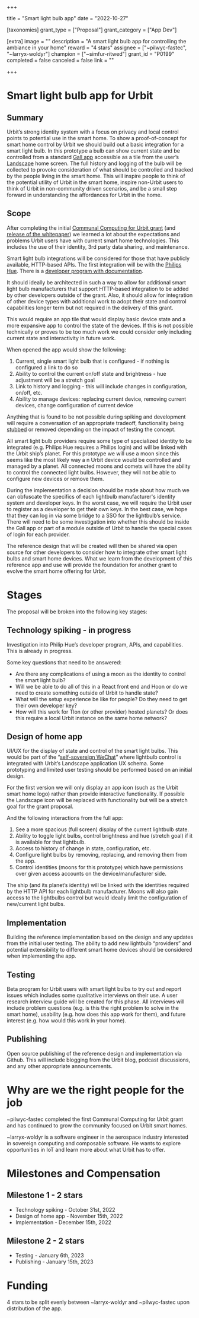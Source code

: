 +++

title = "Smart light bulb app"
date = "2022-10-27"

[taxonomies]
grant_type = ["Proposal"]
grant_category = ["App Dev"]

[extra]
image = ""
description = "A smart light bulb app for controlling the ambiance in your home"
reward = "4 stars"
assignee = ["~pilwyc-fastec", "~larryx-woldyr"]
champion = ["~simfur-ritwed"]
grant_id = "P0199"
completed = false
canceled = false
link = ""

+++

# Smart light bulb app for Urbit

## Summary 
Urbit’s strong identity system with a focus on privacy and local control points to potential use in the smart home. To show a proof-of-concept for smart home control by Urbit we should build out a basic integration for a smart light bulb. In this prototype a bulb can show current state and be controlled from a standard [Gall app](https://urbit.org/docs/arvo/gall/gall) accessible as a tile from the user’s [Landscape](https://urbit.org/blog/landscape-a-portrait) home screen. The full history and logging of the bulb will be collected to provoke consideration of what should be controlled and tracked by the people living in the smart home. This will inspire people to think of the potential utility of Urbit in the smart home, inspire non-Urbit users to think of Urbit in non-community driven scenarios, and be a small step forward in understanding the affordances for Urbit in the home.

## Scope
After completing the initial [Communal Computing for Urbit grant](https://urbit.org/grants/communal-computing) (and [release of the whitepaper](https://pilwyc-fastec-public.s3.us-west-2.amazonaws.com/Communal-Computing-for-Urbit-whitepaper.pdf)) we learned a lot about the expectations and problems Urbit users have with current smart home technologies. This includes the use of their identity, 3rd party data sharing, and maintenance.

Smart light bulb integrations will be considered for those that have publicly available, HTTP-based APIs. The first integration will be with the [Philips Hue](https://developers.meethue.com/develop/hue-api-v2/getting-started/). There is a [developer program with documentation](https://developers.meethue.com/develop/get-started-2/).

It should ideally be architected in such a way to allow for additional smart light bulb manufacturers that support HTTP-based integration to be added by other developers outside of the grant. Also, it should allow for integration of other device types with additional work to adopt their state and control capabilities longer term but not required in the delivery of this grant.

This would require an app tile that would display basic device state and a more expansive app to control the state of the devices. If this is not possible technically or proves to be too much work we could consider only including current state and interactivity in future work.

When opened the app would show the following:

1. Current, single smart light bulb that is configured - if nothing is configured a link to do so
2. Ability to control the current on/off state and brightness - hue adjustment will be a stretch goal
3. Link to history and logging - this will include changes in configuration, on/off, etc. 
4. Ability to manage devices: replacing current device, removing current devices, change configuration of current device

Anything that is found to be not possible during spiking and development will require a conversation of an appropriate tradeoff, functionality being [stubbed](https://en.wikipedia.org/wiki/Method_stub) or removed depending on the impact of testing the concept.

All smart light bulb providers require some type of specialized identity to be integrated (e.g. Philips Hue requires a Philips login) and will be linked with the Urbit ship’s planet. For this prototype we will use a moon since this seems like the most likely way a n Urbit device would be controlled and managed by a planet. All connected moons and comets will have the ability to control the connected light bulbs. However, they will not be able to configure new devices or remove them.

During the implementation a decision should be made about how much we can obfuscate the specifics of each lightbulb manufacturer's identity system and developer keys. In the worst case, we will require the Urbit user to register as a developer to get their own keys. In the best case, we hope that they can log in via some bridge to a SSO for the lightbulb’s service. There will need to be some investigation into whether this should be inside the Gall app or part of a module outside of Urbit to handle the special cases of login for each provider. 

The reference design that will be created will then be shared via open source for other developers to consider how to integrate other smart light bulbs and smart home devices. What we learn from the development of this reference app and use will provide the foundation for another grant to evolve the smart home offering for Urbit.

# Stages
The proposal will be broken into the following key stages:

## Technology spiking - in progress
Investigation into Philip Hue’s developer program, APIs, and capabilities. This is already in progress.

Some key questions that need to be answered:

* Are there any complications of using a moon as the identity to control the smart light bulb?
* Will we be able to do all of this in a React front end and Hoon or do we need to create something outside of Urbit to handle state?
* What will the setup experience be like for people? Do they need to get their own developer key?
* How will this work for Tlon (or other provider) hosted planets? Or does this require a local Urbit instance on the same home network?

## Design of home app
UI/UX for the display of state and control of the smart light bulbs. This would be part of the “[self-sovereign WeChat](https://messari.io/article/look-to-the-stars-navigating-the-urbit?referrer=author:mihai-grigore#:~:text=Imagine%20an%20extensible,existing%20computing%20platforms.)” where lightbulb control is integrated with Urbit’s Landscape application UX schema. Some prototyping and limited user testing should be performed based on an initial design.

For the first version we will only display an app icon (such as the Urbit smart home logo) rather than provide interactive functionality. If possible the Landscape icon will be replaced with functionality but will be a stretch goal for the grant proposal.

And the following interactions from the full app:

1. See a more spacious (full screen) display of the current lightbulb state.
2. Ability to toggle light bulbs, control brightness and hue (stretch goal) if it is available for that lightbulb.
3. Access to history of change in state, configuration, etc. 
4. Configure light bulbs by removing, replacing, and removing them from the app.
5. Control identities (moons for this prototype) which have permissions over given access accounts on the device/manufacturer side.

The ship (and its planet’s identity) will be linked with the identities required by the HTTP API for each lightbulb manufacturer. Moons will also gain access to the lightbulbs control but would ideally limit the configuration of new/current light bulbs. 

## Implementation
Building the reference implementation based on the design and any updates from the initial user testing. The ability to add new lightbulb “providers” and potential extensibility to different smart home devices should be considered when implementing the app.

## Testing
Beta program for Urbit users with smart light bulbs to try out and report issues which includes some qualitative interviews on their use. A user research interview guide will be created for this phase. All interviews will include problem questions (e.g. is this the right problem to solve in the smart home), usability (e.g. how does this app work for them), and future interest (e.g. how would this work in your home). 

## Publishing
Open source publishing of the reference design and implementation via Github. This will include blogging from the Urbit blog, podcast discussions, and any other appropriate announcements.

# Why are we the right people for the job
~pilwyc-fastec completed the first Communal Computing for Urbit grant and has continued to grow the community focused on Urbit smart homes.

~larryx-woldyr is a software engineer in the aerospace industry interested in sovereign computing and composable software.  He wants to explore opportunities in IoT and learn more about what Urbit has to offer.

# Milestones and Compensation
## Milestone 1 - 2 stars
* Technology spiking - October 31st, 2022
* Design of home app - November 15th, 2022
* Implementation - December 15th, 2022
## Milestone 2 - 2 stars
* Testing - January 6th, 2023
* Publishing - January 15th, 2023

# Funding
4 stars to be split evenly between ~larryx-woldyr and ~pilwyc-fastec upon distribution of the app.
